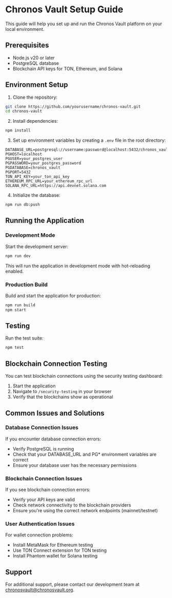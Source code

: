 # Chronos Vault Setup Guide

This guide will help you set up and run the Chronos Vault platform on your local environment.

## Prerequisites

- Node.js v20 or later
- PostgreSQL database
- Blockchain API keys for TON, Ethereum, and Solana

## Environment Setup

1. Clone the repository:

```bash
git clone https://github.com/yourusername/chronos-vault.git
cd chronos-vault
```

2. Install dependencies:

```bash
npm install
```

3. Set up environment variables by creating a `.env` file in the root directory:

```
DATABASE_URL=postgresql://username:password@localhost:5432/chronos_vault
PGHOST=localhost
PGUSER=your_postgres_user
PGPASSWORD=your_postgres_password
PGDATABASE=chronos_vault
PGPORT=5432
TON_API_KEY=your_ton_api_key
ETHEREUM_RPC_URL=your_ethereum_rpc_url
SOLANA_RPC_URL=https://api.devnet.solana.com
```

4. Initialize the database:

```bash
npm run db:push
```

## Running the Application

### Development Mode

Start the development server:

```bash
npm run dev
```

This will run the application in development mode with hot-reloading enabled.

### Production Build

Build and start the application for production:

```bash
npm run build
npm start
```

## Testing

Run the test suite:

```bash
npm test
```

## Blockchain Connection Testing

You can test blockchain connections using the security testing dashboard:

1. Start the application
2. Navigate to `/security-testing` in your browser
3. Verify that the blockchains show as operational

## Common Issues and Solutions

### Database Connection Issues

If you encounter database connection errors:

- Verify PostgreSQL is running
- Check that your DATABASE_URL and PG* environment variables are correct
- Ensure your database user has the necessary permissions

### Blockchain Connection Issues

If you see blockchain connection errors:

- Verify your API keys are valid
- Check network connectivity to the blockchain providers
- Ensure you're using the correct network endpoints (mainnet/testnet)

### User Authentication Issues

For wallet connection problems:

- Install MetaMask for Ethereum testing
- Use TON Connect extension for TON testing
- Install Phantom wallet for Solana testing

## Support

For additional support, please contact our development team at chronosvault@chronosvault.org.
